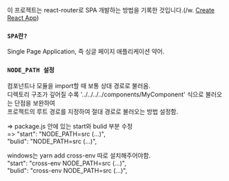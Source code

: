 이 프로젝트는 react-router로 SPA 개발하는 방법을 기록한 것입니다.(/w. [Create React App](https://github.com/facebook/create-react-app))

### `SPA란?`

Single Page Application, 즉 싱글 페이지 애플리케이션 약어.<br>


### `NODE_PATH 설정`

컴포넌트나 모듈을 import할 때 보통 상대 경로로 불러옴.<br>
디렉토리 구조가 깊어질 수록 '../../../../components/MyComponent' 식으로 불러오는 단점을 보완하여<br>
프로젝트의 루트 경로를 지정하여 절대 경로로 불러오는 방법 설정함.<br>

=> package.js 안에 있는 start와 bulid 부분 수정<br>
=> "start": "NODE_PATH=src (...)",<br>
   "bulid": "NODE_PATH=src (...)",<br>
   
   windows는 yarn add cross-env 따로 설치해주어야함. <br>
   "start": "cross-env NODE_PATH=src (...)",<br>
   "bulid": "cross-env NODE_PATH=src (...)",
